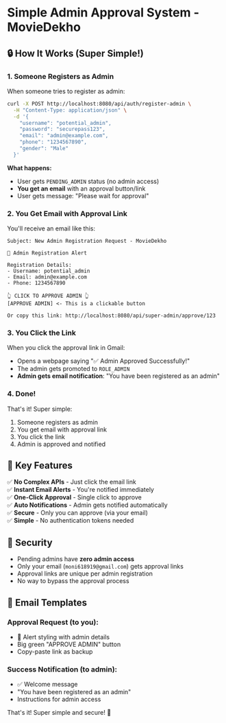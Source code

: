 # Simple Admin Approval System - MovieDekho

## 🔒 How It Works (Super Simple!)

### 1. Someone Registers as Admin
When someone tries to register as admin:
```bash
curl -X POST http://localhost:8080/api/auth/register-admin \
  -H "Content-Type: application/json" \
  -d '{
    "username": "potential_admin",
    "password": "securepass123",
    "email": "admin@example.com",
    "phone": "1234567890",
    "gender": "Male"
  }'
```

**What happens:**
- User gets `PENDING_ADMIN` status (no admin access)
- **You get an email** with an approval button/link
- User gets message: "Please wait for approval"

### 2. You Get Email with Approval Link

You'll receive an email like this:

```
Subject: New Admin Registration Request - MovieDekho

🚨 Admin Registration Alert

Registration Details:
- Username: potential_admin
- Email: admin@example.com
- Phone: 1234567890

👆 CLICK TO APPROVE ADMIN 👆
[APPROVE ADMIN] <- This is a clickable button

Or copy this link: http://localhost:8080/api/super-admin/approve/123
```

### 3. You Click the Link

When you click the approval link in Gmail:
- Opens a webpage saying "✅ Admin Approved Successfully!"
- The admin gets promoted to `ROLE_ADMIN`
- **Admin gets email notification**: "You have been registered as an admin"

### 4. Done! 

That's it! Super simple:
1. Someone registers as admin
2. You get email with approval link
3. You click the link
4. Admin is approved and notified

## 🎯 Key Features

✅ **No Complex APIs** - Just click the email link  
✅ **Instant Email Alerts** - You're notified immediately  
✅ **One-Click Approval** - Single click to approve  
✅ **Auto Notifications** - Admin gets notified automatically  
✅ **Secure** - Only you can approve (via your email)  
✅ **Simple** - No authentication tokens needed  

## 🚫 Security

- Pending admins have **zero admin access**
- Only your email (`moni618919@gmail.com`) gets approval links
- Approval links are unique per admin registration
- No way to bypass the approval process

## 📧 Email Templates

### Approval Request (to you):
- 🚨 Alert styling with admin details
- Big green "APPROVE ADMIN" button
- Copy-paste link as backup

### Success Notification (to admin):
- ✅ Welcome message
- "You have been registered as an admin"
- Instructions for admin access

That's it! Super simple and secure! 🎉
